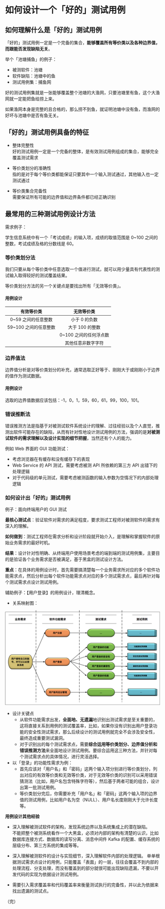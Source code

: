 # 如何设计一个「好的」测试用例

## 如何理解什么是「好的」测试用例

「好的」测试用例一定是一个完备的集合，**能够覆盖所有等价类以及各种边界值，而跟能否发现缺陷无关**。

举个「池塘捕鱼」的例子：

+ 被测软件：池塘
+ 软件缺陷：池塘中的鱼
+ 测试用例集：捕鱼网

好的测试用例集就是一张能够覆盖整个池塘的大渔网，只要池塘里有鱼，这个大渔网就一定能把鱼给捞上来。

如果渔网本身是完整的且合格的，那么捞不到鱼，就证明池塘中没有鱼，而渔网的好坏与池塘中是否有鱼无关。

## 「好的」测试用例具备的特征 

+ 整体完整性  
  好的测试用例一定是一个完备的整体，是有效测试用例组成的集合，能够完全覆盖测试需求

+ 等价类划分的准确性  
  指的是对于每个等价类都能保证只要其中一个输入测试通过，其他输入也一定测试通过

+ 等价类集合完备性  
  需要保证所有可能的边界值和边界条件都已经正确识别 

## 最常用的三种测试用例设计方法

需求例子：

学生信息系统中有一个「考试成绩」的输入项，成绩的取值范围是 0~100 之间的整数，考试成绩及格的分数线是 60。

### 等价类划分法

我们只要从每个等价类中任意选取一个值进行测试，就可以用少量具有代表性的测试输入取得较好的测试覆盖结果。

等价类划分方法的另一个关键点是要找出所有「无效等价类」。

#### 用例设计

|      有效等价类       |       无效等价类       |
| :-------------------: | :--------------------: |
|  0~59 之间的任意整数  |     小于 0 的负数      |
| 59~100 之间的任意整数 |    大于 100 的整数     |
|                       | 0~100 之间的任何浮点数 |
|                       |   其他任意非数字字符   |

### 边界值法

边界值分析是对等价类划分的补充，通常选取正好等于、刚刚大于或刚刚小于边界的值作为测试数据。

#### 用例设计

选取的边界值数据应该包括：-1，0，1，59，60，61，99，100，101。

### 错误推断法

错误推测方法是指基于对被测试软件系统设计的理解、过往经验以及个人直觉，推测出软件可能存在的缺陷，从而有针对性地设计测试用例的方法，强调的是**对被测试软件的需求理解以及设计实现的细节把握**，当然还有个人的能力。

例如 Web 界面的 GUI 功能测试：

+  考虑浏览器在有缓存和没有缓存下的表现 
+  Web Service 的 API 测试，需要考虑被测 API 所依赖的第三方 API 出错下的处理逻辑 
+  对于代码级的单元测试，需要考虑被测函数的输入参数为空情况下的内部处理逻辑 

### 如何设计出「好的」测试用例

例子：面向终端用户的 GUI 测试 

**最核心测试点**：验证软件对需求的满足程度，要求测试工程师对被测软件的需求有深入的理解。

**如何做到**：测试工程师在需求分析和设计阶段就开始介入，是理解和掌握软件的原始业务需求的最好时机。

**结果**：设计针对性明确、从终端用户使用场景考虑的端到端的测试用例集，主要目的是验证各个业务需求是否被满足，基于黑盒的测试设计方法。

**重点**：在具体的用例设计时，首先需要搞清楚每一个业务需求所对应的多个软件功能需求点，然后分析出每个软件功能需求点对应的多个测试需求点，最后再针对每个测试需求点设计测试用例。

辅助例子：【用户登录】的用例设计，理清概念。

+ 关系映射图：

![用户登录](images/用户登录.png)

+ 设计关键点
  + 从软件功能需求出发，**全面地、无遗漏**地识别出测试需求是至关重要的，这将直接关系到用例的测试覆盖率，比如，如果你没有识别出用户登录功能的安全性测试需求，那么后续设计的测试用例就完全不会涉及安全性，最终造成重要测试漏洞。
  + 对于识别出的每个测试需求点，需要**综合运用等价类划分、边界值分析和错误推测方法**来全面地设计测试用例。要综合运用这三种方法，并针对每个测试需求点的具体情况，进行灵活选择。
+ 以「登录」的功能性需求为例：
  + 首先应该对「用户名」和「密码」这两个输入项分别进行等价类划分，列出对应的有效等价类和无效等价类，对于无效等价类的识别可以采用错误猜测法（比如，用户名包含特殊字符等），然后基于两者可能的组合，设计出第一批测试用例。
  + 等价类划分完后，你需要补充「用户名」和「密码」这两个输入项的边界值的测试用例，比如用户名为空（NULL）、用户名长度刚刚大于允许长度等。

**用例设计其他经验**

+ 深入理解被测试软件的架构，发现系统边界以及系统集成上的潜在缺陷。  
  不能把整个被测系统看作一个大黑盒，必须对内部的架构有清楚的认识，比如数据库连接方式、数据库的读写分离、消息中间件 Kafka 的配置、缓存系统的层级分布、第三方系统的集成等等。

+ 深入理解被测软件的设计与实现细节，深入理解软件内部的处理逻辑。
  单单根据测试需求点设计的用例，只能覆盖「表面」的一层，往往会覆盖不到内部的处理流程、分支处理，而没有覆盖到的部分就很可能出现缺陷遗漏，不要以开发代码的实现为依据设计测试用例。

+ 需要引入需求覆盖率和代码覆盖率来衡量测试执行的完备性，并以此为依据来找出遗漏的测试点。

（完）

